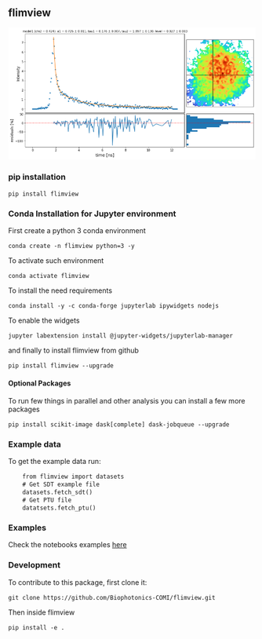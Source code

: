 ## flimview

![fig](figures/viz_sdt.png)


### pip installation

    pip install flimview

### Conda Installation for Jupyter environment

First create a python 3 conda environment

    conda create -n flimview python=3 -y

To activate such environment

    conda activate flimview

To install the need requirements

    conda install -y -c conda-forge jupyterlab ipywidgets nodejs

To enable the widgets

    jupyter labextension install @jupyter-widgets/jupyterlab-manager

and finally to install flimview from github

    pip install flimview --upgrade

#### Optional Packages

To run few things in parallel and other analysis you can install a few more packages

    pip install scikit-image dask[complete] dask-jobqueue --upgrade

### Example data

To get the example data run:

        from flimview import datasets
        # Get SDT example file
        datasets.fetch_sdt()
        # Get PTU file
        datatsets.fetch_ptu()

### Examples

Check the notebooks examples [here](notebooks/)

### Development

To contribute to this package, first clone it:

    git clone https://github.com/Biophotonics-COMI/flimview.git

Then inside flimview

    pip install -e .


